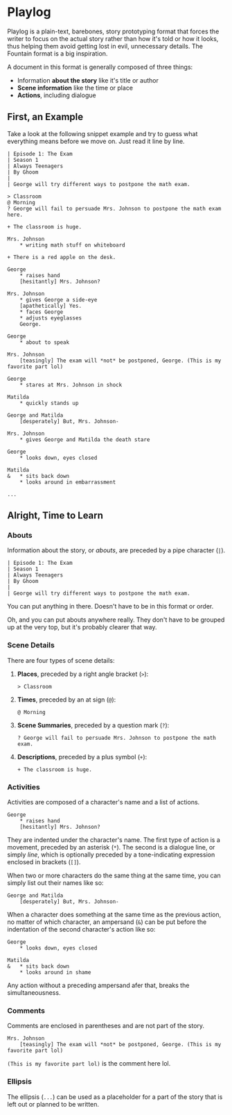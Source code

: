 # Playlog

Playlog is a plain-text, barebones, story prototyping format that forces the writer to focus on the actual story rather than how it's told or how it looks, thus helping them avoid getting lost in evil, unnecessary details. The Fountain format is a big inspiration.

A document in this format is generally composed of three things:

* Information **about the story** like it's title or author
* **Scene information** like the time or place
* **Actions**, including dialogue

## First, an Example

Take a look at the following snippet example and try to guess what everything means before we move on. Just read it line by line.

```playlog
| Episode 1: The Exam
| Season 1
| Always Teenagers
| By Ghoom
|
| George will try different ways to postpone the math exam.

> Classroom
@ Morning
? George will fail to persuade Mrs. Johnson to postpone the math exam here.

+ The classroom is huge.

Mrs. Johnson
	* writing math stuff on whiteboard

+ There is a red apple on the desk.

George
	* raises hand
	[hesitantly] Mrs. Johnson?

Mrs. Johnson
	* gives George a side-eye
	[apathetically] Yes.
	* faces George
	* adjusts eyeglasses
	George.

George
	* about to speak

Mrs. Johnson
	[teasingly] The exam will *not* be postponed, George. (This is my favorite part lol)

George
	* stares at Mrs. Johnson in shock

Matilda
	* quickly stands up

George and Matilda
	[desperately] But, Mrs. Johnson-

Mrs. Johnson
	* gives George and Matilda the death stare

George
	* looks down, eyes closed

Matilda
&	* sits back down
	* looks around in embarrassment

...
```

## Alright, Time to Learn

### Abouts

Information about the story, or *abouts*, are preceded by a pipe character (`|`).

```playlog
| Episode 1: The Exam
| Season 1
| Always Teenagers
| By Ghoom
|
| George will try different ways to postpone the math exam.
```

You can put anything in there. Doesn't have to be in this format or order.

Oh, and you can put abouts anywhere really. They don't have to be grouped up at the very top, but it's probably clearer that way.

### Scene Details

There are four types of scene details:

<ol>

<li>

**Places**, preceded by a right angle bracket (`>`):

```playlog
> Classroom
```

</li>

<li>

**Times**, preceded by an at sign (`@`):

```playlog
@ Morning
```

</li>

<li>

**Scene Summaries**, preceded by a question mark (`?`):

```playlog
? George will fail to persuade Mrs. Johnson to postpone the math exam.
```

</li>

<li>

**Descriptions**, preceded by a plus symbol (`+`):

```playlog
+ The classroom is huge.
```

</li>

</ol>

### Activities

Activities are composed of a character's name and a list of actions.

```playlog
George
	* raises hand
	[hesitantly] Mrs. Johnson?
```

They are indented under the character's name. The first type of action is a movement, preceded by an asterisk (`*`). The second is a dialogue line, or simply *line*, which is optionally preceded by a tone-indicating expression enclosed in brackets (`[]`).

When two or more characters do the same thing at the same time, you can simply list out their names like so:

```playlog
George and Matilda
	[desperately] But, Mrs. Johnson-
```

When a character does something at the same time as the previous action, no matter of which character, an ampersand (`&`) can be put before the indentation of the second character's action like so:

```playlog
George
	* looks down, eyes closed

Matilda
&	* sits back down
	* looks around in shame
```

Any action without a preceding ampersand afer that, breaks the simultaneousness.

### Comments

Comments are enclosed in parentheses and are not part of the story.

```playlog
Mrs. Johnson
	[teasingly] The exam will *not* be postponed, George. (This is my favorite part lol)
```

`(This is my favorite part lol)` is the comment here lol.

### Ellipsis

The ellipsis (`...`) can be used as a placeholder for a part of the story that is left out or planned to be written.